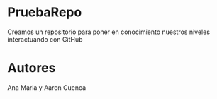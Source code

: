 # PruebaRepo
Creamos un repositorio para poner en conocimiento nuestros niveles interactuando con GitHub
# Autores
Ana Maria y Aaron Cuenca
